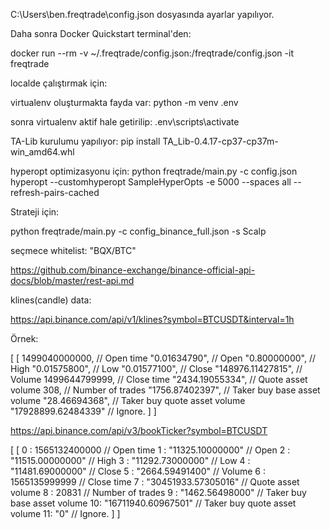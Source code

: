 ﻿C:\Users\ben\.freqtrade\config.json dosyasında ayarlar yapılıyor.

Daha sonra Docker Quickstart terminal'den:

docker run --rm -v ~/.freqtrade/config.json:/freqtrade/config.json -it freqtrade



localde çalıştırmak için:

virtualenv oluşturmakta fayda var:
python -m venv .env

sonra virtualenv aktif hale getirilip:
.env\scripts\activate

TA-Lib kurulumu yapılıyor:
pip install TA_Lib-0.4.17-cp37-cp37m-win_amd64.whl


hyperopt optimizasyonu için:
python freqtrade/main.py -c config.json hyperopt --customhyperopt SampleHyperOpts -e 5000 --spaces all --refresh-pairs-cached

Strateji için:

python freqtrade/main.py -c config_binance_full.json -s Scalp

seçmece whitelist:
"BQX/BTC"


https://github.com/binance-exchange/binance-official-api-docs/blob/master/rest-api.md


klines(candle) data:

https://api.binance.com/api/v1/klines?symbol=BTCUSDT&interval=1h

Örnek:

[
  [
    1499040000000,      // Open time
    "0.01634790",       // Open
    "0.80000000",       // High
    "0.01575800",       // Low
    "0.01577100",       // Close
    "148976.11427815",  // Volume
    1499644799999,      // Close time
    "2434.19055334",    // Quote asset volume
    308,                // Number of trades
    "1756.87402397",    // Taker buy base asset volume
    "28.46694368",      // Taker buy quote asset volume
    "17928899.62484339" // Ignore.
  ]
]


https://api.binance.com/api/v3/bookTicker?symbol=BTCUSDT

[
  [
0 :	1565132400000       // Open time
1 :	"11325.10000000"    // Open
2 :	"11515.00000000"    // High
3 :	"11292.73000000"    // Low
4 :	"11481.69000000"    // Close
5 :	"2664.59491400"     // Volume
6 :	1565135999999       // Close time
7 :	"30451933.57305016" // Quote asset volume
8 :	20831               // Number of trades
9 :	"1462.56498000"     // Taker buy base asset volume
10:	"16711940.60967501" // Taker buy quote asset volume
11:	"0"                 // Ignore.
  ]
]

